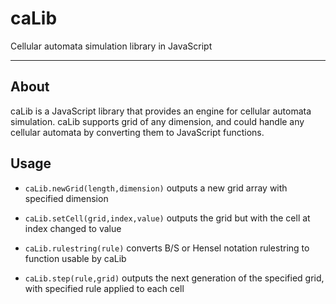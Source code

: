 # caLib
Cellular automata simulation library in JavaScript

---

## About

caLib is a JavaScript library that provides an engine for cellular automata simulation. 
caLib supports grid of any dimension, and could handle any cellular automata by converting them to JavaScript functions.

## Usage
- `caLib.newGrid(length,dimension)` outputs a new grid array with specified dimension

-  `caLib.setCell(grid,index,value)` outputs the grid but with the cell at index changed to value

- `caLib.rulestring(rule)` converts B/S or Hensel notation rulestring to function usable by caLib

- `caLib.step(rule,grid)` outputs the next generation of the specified grid, with specified rule applied to each cell

